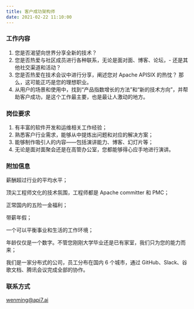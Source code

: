 ```yaml
---
title: 客户成功架构师
date: 2021-02-22 11:10:00
---
```

### 工作内容

1. 您是否渴望向世界分享全新的技术？
2. 您是否热爱与社区成员进行各种联系，无论是面对面、博客、论坛，- 还是其他社交渠道和活动？
3. 您是否热爱在技术会议中进行分享，阐述您对 Apache APISIX 的热忱？ 那么，这可能正巧是您的理想职业。
4. 从用户的场景和使用中，找到“产品指数增长的方法”和“新的技术方向”，并帮助客户成功，是这个工作最主要，也是最让人激动的地方。

### 岗位要求

1. 有丰富的软件开发和运维相关工作经验；
2. 熟悉客户行业需求，能够从中提炼出问题和对应的解决方案；
3. 能够制作吸引人的内容——包括演讲能力、博客、幻灯片等；
4. 无论是面对面聚会还是在高管办公室，您都能够得心应手地进行演讲。

### 附加信息

薪酬超过行业的平均水平；

顶尖工程师文化的技术氛围，工程师都是 Apache committer 和 PMC；

正常国内的五险一金福利；

带薪年假；

一个可以平衡事业和生活的工作环境；

年龄仅仅是一个数字。不管您刚刚大学毕业还是已有家室，我们只为您的能力而来；

我们是一家分布式的公司，员工分布在国内 6 个城市，通过 GitHub、Slack、谷歌文档、腾讯会议完成全部的协作。

### 联系方式

[wenming@api7.ai](mailto:wenming@api7.ai)

